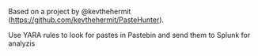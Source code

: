 Based on a project by @kevthehermit (https://github.com/kevthehermit/PasteHunter).

Use YARA rules to look for pastes in Pastebin and send them to Splunk for analyzis
